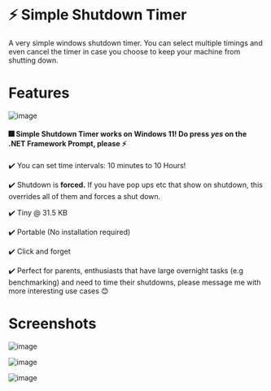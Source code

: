 # ⚡ Simple Shutdown Timer
A very simple windows shutdown timer. You can select multiple timings and even cancel the timer in case you choose to keep your machine from shutting down.

# Features
![image](https://user-images.githubusercontent.com/37858032/128592746-d6012cd8-c9de-4aac-9db5-0bdb66f446c8.png)

#### 🎆 Simple Shutdown Timer works on Windows 11! **Do press** _yes_ on the .NET Framework Prompt, please ⚡
✔️ You can set time intervals: 10 minutes to 10 Hours!

✔️ Shutdown is **forced.** If you have pop ups etc that show on shutdown, this overrides all of them and forces a shut down.

✔️ Tiny @ 31.5 KB

✔️ Portable (No installation required)

✔️ Click and forget

✔️ Perfect for parents, enthusiasts that have large overnight tasks (e.g benchmarking) and need to time their shutdowns, please message me with more interesting use cases 😊


# Screenshots

![image](https://user-images.githubusercontent.com/37858032/118017749-d38a4b00-b30b-11eb-9c1c-4a8077eceb89.png)

![image](https://user-images.githubusercontent.com/37858032/118017794-dedd7680-b30b-11eb-8cf2-69f915edd82b.png)

![image](https://user-images.githubusercontent.com/37858032/118017829-e735b180-b30b-11eb-8bb8-bfdb2613171d.png)

